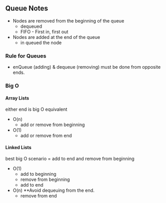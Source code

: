 ## Queue Notes 

- Nodes are removed from the beginning of the queue
  - dequeued
  - FIFO - First in, first out
- Nodes are added at the end of the queue
  - in queued the node

### Rule for Queues 
- enQueue (adding) & dequeue (removing) must be done from opposite ends. 

### Big O 

#### Array Lists 
either end is big O equivalent
- O(n)
  - add or remove from beginning
- O(1)
  - add or remove from end 

#### Linked Lists

best big O scenario = add to end and remove from beginning
- O(1) 
  - add to beginning
  - remove from beginning
  - add to end 
- O(n) **Avoid dequeuing from the end. 
  - remove from end
